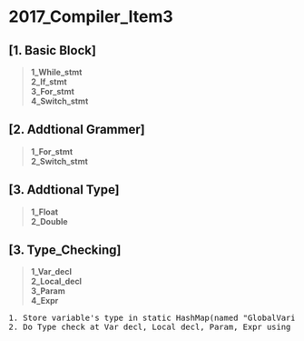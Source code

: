 # **2017_Compiler_Item3**

## [1. Basic Block]
>__1_While_stmt__ <br>
>__2_If_stmt__ <br>
>__3_For_stmt__ <br>
>__4_Switch_stmt__ <br>

## [2. Addtional Grammer]
>__1_For_stmt__ <br>
>__2_Switch_stmt__ <br>

## [3. Addtional Type]
>__1_Float__ <br>
>__2_Double__ <br>

## [3. Type_Checking]
>__1_Var_decl__ <br>
>__2_Local_decl__ <br>
>__3_Param__ <br>
>__4_Expr__ <br>
<pre>1. Store variable's type in static HashMap(named "GlobalVariableMap, LocalVariableMap") at Var_decl, Local_decl
2. Do Type check at Var_decl, Local_decl, Param, Expr using type stored in prev step's map</pre>
